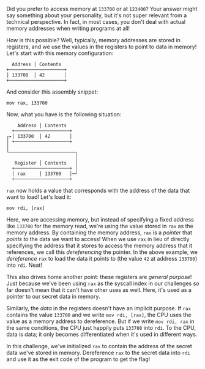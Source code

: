 Did you prefer to access memory at `133700` or at `123400`?
Your answer might say something about your personality, but it's not super relevant from a technical perspective.
In fact, in most cases, you don't deal with actual memory addresses when writing programs at all!

How is this possible?
Well, typically, memory addresses are stored in registers, and we use the values in the registers to point to data in memory!
Let's start with this memory configuration:

```text
  Address │ Contents
+────────────────────+
│ 133700  │ 42       │
+────────────────────+
```

And consider this assembly snippet:

```assembly
mov rax, 133700
```

Now, what you have is the following situation:

```text
    Address │ Contents
  +────────────────────+
┌▸│ 133700  │ 42       │
│ +────────────────────+
│
└────────────────────────┐
                         │
   Register │ Contents   │
  +────────────────────+ │
  │ rax     │ 133700   │─┘
  +────────────────────+
```

`rax` now holds a value that corresponds with the address of the data that want to load!
Let's load it:

```assembly
mov rdi, [rax]
```

Here, we are accessing memory, but instead of specifying a fixed address like `133700` for the memory read, we're using the value stored in `rax` as the memory address.
By containing the memory address, `rax` is a _pointer_ that _points to_ the data we want to access!
When we use `rax` in lieu of directly specifying the address that it stores to access the memory address that it references, we call this _dereferencing_ the pointer.
In the above example, we _dereference_ `rax` to load the data it points to (the value `42` at address `133700`) into `rdi`.
Neat!

This also drives home another point: these registers are _general purpose_!
Just because we've been using `rax` as the syscall index in our challenges so far doesn't mean that it can't have other uses as well.
Here, it's used as a pointer to our secret data in memory.

Similarly, the _data_ in the registers doesn't have an implicit purpose.
If `rax` contains the value `133700` and we write `mov rdi, [rax]`, the CPU uses the value as a memory address to dereference.
But if we write `mov rdi, rax` in the same conditions, the CPU just happily puts `133700` into `rdi`.
To the CPU, data is data; it only becomes differentiated when it's used in different ways.

In this challenge, we've initialized `rax` to contain the address of the secret data we've stored in memory.
Dereference `rax` to the secret data into `rdi` and use it as the exit code of the program to get the flag!
